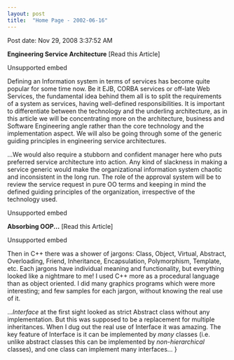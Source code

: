 ```yaml
---
layout: post
title:  "Home Page - 2002-06-16"
---
```


Post date: Nov 29, 2008 3:37:52 AM

**Engineering Service Architecture** [Read this Article]

<div>
  <div>
    <div>
      <div>
        <div>
          <div>
            <div>
              <div>
                Unsupported embed
              </div>
            </div>
          </div>
        </div>
      </div>
    </div>
  </div>
</div>

Defining an Information system in terms of services has become quite popular for some time now. Be it EJB, CORBA services or off-late Web Services, the fundamental idea behind them all is to split the requirements of a system as services, having well-defined responsibilities. It is important to differentiate between the technology and the underling architecture, as in this article we will be concentrating more on the architecture, business and Software Engineering angle rather than the core technology and the implementation aspect. We will also be going through some of the generic guiding principles in engineering service architectures.

...We would also require a stubborn and confident manager here who puts preferred service architecture into action. Any kind of slackness in making a service generic would make the organizational information system chaotic and inconsistent in the long run. The role of the approval system will be to review the service request in pure OO terms and keeping in mind the defined guiding principles of the organization, irrespective of the technology used.

<div>
  <div>
    <div>
      <div>
        <div>
          <div>
            <div>
              <div>
                Unsupported embed
              </div>
            </div>
          </div>
        </div>
      </div>
    </div>
  </div>
</div>

**Absorbing OOP...** [Read this Article]

<div>
  <div>
    <div>
      <div>
        <div>
          <div>
            <div>
              <div>
                Unsupported embed
              </div>
            </div>
          </div>
        </div>
      </div>
    </div>
  </div>
</div>

Then in C++ there was a shower of jargons: Class, Object, Virtual, Abstract, Overloading, Friend, Inheritance, Encapsulation, Polymorphism, Template, etc. Each jargons have individual meaning and functionality, but everything looked like a nightmare to me! I used C++ more as a procedural language than as object oriented. I did many graphics programs which were more interesting; and few samples for each jargon, without knowing the real use of it.

...*Interface* at the first sight looked as strict Abstract class without any implementation. But this was supposed to be a replacement for multiple inheritances. When I dug out the real use of Interface it was amazing. The key feature of Interface is it can be implemented by *many* classes (i.e. unlike abstract classes this can be implemented by *non-hierarchical* classes), and one class can implement many interfaces...
}
